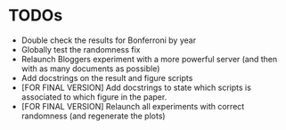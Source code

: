 # TODOs

- Double check the results for Bonferroni by year
- Globally test the randomness fix
- Relaunch Bloggers experiment with a more powerful server (and then with as many documents as possible)
- Add docstrings on the result and figure scripts
- [FOR FINAL VERSION] Add docstrings to state which scripts is associated to which figure in the paper.
- [FOR FINAL VERSION] Relaunch all experiments with correct randomness (and regenerate the plots)
